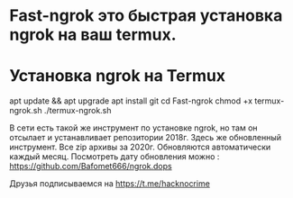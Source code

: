 # Fast-ngrok это быстрая установка ngrok на ваш termux.

# Установка ngrok на Termux

 apt update && apt upgrade
 apt install git
 cd  Fast-ngrok
 chmod +x termux-ngrok.sh
 ./termux-ngrok.sh

В сети есть такой же инструмент по установке ngrok, но там он отсылает и устанавливает репозитории 2018г.
Здесь же обновленный инструмент. Все zip архивы за 2020г. Обновляются автоматически каждый месяц. Посмотреть дату обновления можно :
https://github.com/Bafomet666/ngrok.dops

Друзья подписываемся на https://t.me/hacknocrime
